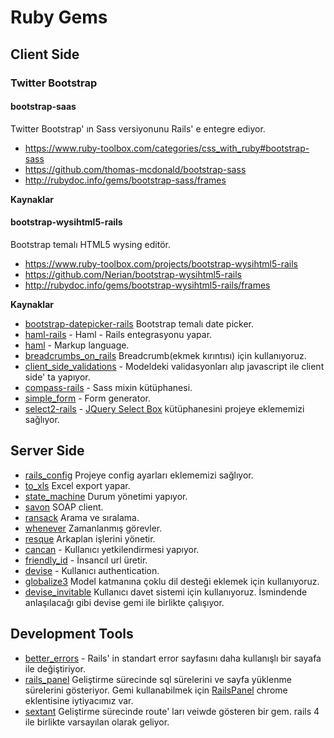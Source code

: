 # Ruby Gems

## Client Side

### Twitter Bootstrap

#### bootstrap-saas
Twitter Bootstrap' ın Sass versiyonunu Rails' e entegre ediyor. 

* https://www.ruby-toolbox.com/categories/css_with_ruby#bootstrap-sass
* https://github.com/thomas-mcdonald/bootstrap-sass
* http://rubydoc.info/gems/bootstrap-sass/frames

**Kaynaklar**

#### bootstrap-wysihtml5-rails
Bootstrap temalı HTML5 wysing editör.

* https://www.ruby-toolbox.com/projects/bootstrap-wysihtml5-rails
* https://github.com/Nerian/bootstrap-wysihtml5-rails
* http://rubydoc.info/gems/bootstrap-wysihtml5-rails/frames

**Kaynaklar**


* [bootstrap-datepicker-rails](https://github.com/Nerian/bootstrap-datepicker-rails) Bootstrap temalı date picker.
* [haml-rails](https://github.com/indirect/haml-rails) - Haml - Rails entegrasyonu yapar.
* [haml](http://haml-lang.com) - Markup language.
* [breadcrumbs_on_rails](https://github.com/weppos/breadcrumbs_on_rails) Breadcrumb(ekmek kırıntısı) için kullanıyoruz.
* [client_side_validations](https://github.com/bcardarella/client_side_validations) - Modeldeki validasyonları alıp javascript ile client side' ta yapıyor.
* [compass-rails](https://github.com/chriseppstein/compass) - Sass mixin kütüphanesi.
* [simple_form](https://github.com/plataformatec/simple_form) - Form generator.
* [select2-rails](https://github.com/argerim/select2-rails) - [JQuery Select Box](http://ivaynberg.github.com/select2/) kütüphanesini projeye eklememizi sağlıyor. 


## Server Side

* [rails_config](https://github.com/railsjedi/rails_config) Projeye config ayarları eklememizi sağlıyor.
* [to_xls](https://github.com/arydjmal/to_xls) Excel export yapar.
* [state_machine](https://github.com/pluginaweek/state_machine) Durum yönetimi yapıyor.
* [savon](https://github.com/savonrb/savon) SOAP client.
* [ransack](https://github.com/ernie/ransack) Arama ve sıralama.
* [whenever](https://github.com/javan/whenever) Zamanlanmış görevler.
* [resque](https://github.com/defunkt/resque) Arkaplan işlerini yönetir.
* [cancan](https://github.com/ryanb/cancan) - Kullanıcı yetkilendirmesi yapıyor.
* [friendly_id](https://github.com/norman/friendly_id) - İnsancıl url üretir.
* [devise](https://github.com/plataformatec/devise) - Kullanıcı authentication.
* [globalize3](https://github.com/svenfuchs/globalize3) Model katmanına çoklu dil desteği eklemek için kullanıyoruz.
* [devise_invitable](https://github.com/scambra/devise_invitable) Kullanıcı davet sistemi için kullanıyoruz. İsmindende anlaşılacağı gibi devise gemi ile birlikte çalışıyor.


## Development Tools

* [better_errors](https://github.com/charliesome/better_errors) - Rails' in standart error sayfasını daha kullanışlı bir sayafa ile değiştiriyor.
* [rails_panel](https://github.com/dejan/rails_panel) Geliştirme sürecinde sql sürelerini ve sayfa yüklenme sürelerini gösteriyor. Gemi kullanabilmek için [RailsPanel](https://chrome.google.com/webstore/detail/railspanel/gjpfobpafnhjhbajcjgccbbdofdckggg) chrome eklentisine iytiyacımız var.
* [sextant](https://github.com/schneems/sextant) Geliştirme sürecinde route' ları veiwde gösteren bir gem. rails 4 ile birlikte varsayılan olarak geliyor.
